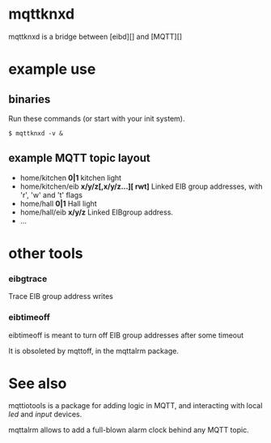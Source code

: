 # mqttknxd

mqttknxd is a bridge between [eibd][] and [MQTT][]

# example use
## binaries

Run these commands (or start with your init system).

	$ mqttknxd -v &

## example MQTT topic layout

* home/kitchen		__0|1__		kitchen light
* home/kitchen/eib	__x/y/z[,x/y/z...][ rwt]__	Linked EIB group addresses, with 'r', 'w' and 't' flags
* home/hall		__0|1__		Hall light
* home/hall/eib		__x/y/z__	Linked EIBgroup address.
* ...

# other tools
### eibgtrace

Trace EIB group address writes

### eibtimeoff

eibtimeoff is meant to turn off EIB group addresses after some timeout

It is obsoleted by mqttoff, in the mqttalrm package.

# See also

mqttiotools is a package for adding logic in MQTT, and interacting with local
_led_ and _input_ devices.

mqttalrm allows to add a full-blown alarm clock behind any MQTT topic.
